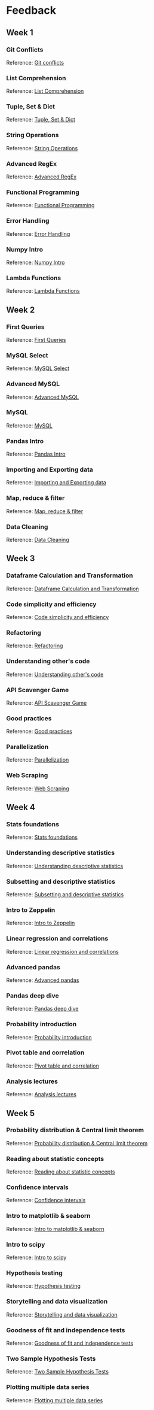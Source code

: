 # Feedback
## Week 1
### Git Conflicts
Reference: [Git conflicts](https://github.com/ta-data-bcn/lab-resolving-git-conflicts)

### List Comprehension
Reference: [List Comprehension](https://github.com/ta-data-bcn/lab-list-comprehensions)

### Tuple, Set & Dict
Reference: [Tuple, Set & Dict](https://github.com/ta-data-bcn/lab-tuple-set-dict)

### String Operations
Reference: [String Operations](https://github.com/ta-data-bcn/lab-string-operations)

### Advanced RegEx
Reference: [Advanced RegEx](https://github.com/ta-data-bcn/lab-advanced-regex)

### Functional Programming
Reference: [Functional Programming](https://github.com/ta-data-bcn/lab-functional-programming)

### Error Handling
Reference: [Error Handling](https://github.com/ta-data-bcn/lab-error-handling)

### Numpy Intro
Reference: [Numpy Intro](https://github.com/ta-data-bcn/lab-numpy)

### Lambda Functions
Reference: [Lambda Functions](https://github.com/ta-data-bcn/lab-lambda-functions)

## Week 2
### First Queries
Reference: [First Queries](https://github.com/ta-data-bcn/lab-mysql-first-queries)

### MySQL Select
Reference: [MySQL Select](https://github.com/ta-data-bcn/lab-mysql-select)

### Advanced MySQL
Reference: [Advanced MySQL](https://github.com/ta-data-bcn/lab-advanced-mysql)

### MySQL
Reference: [MySQL](https://github.com/ta-data-bcn/lab-mysql)

### Pandas Intro
Reference: [Pandas Intro](https://github.com/ta-data-bcn/lab-intro-pandas)

### Importing and Exporting data
Reference: [Importing and Exporting data](https://github.com/ta-data-bcn/lab-import-export)

### Map, reduce & filter
Reference: [Map, reduce & filter](https://github.com/ta-data-bcn/lab-map-reduce-filter)

### Data Cleaning
Reference: [Data Cleaning](https://github.com/ta-data-bcn/lab-data-cleaning)

## Week 3
### Dataframe Calculation and Transformation
Reference: [Dataframe Calculation and Transformation](https://github.com/ta-data-bcn/lab-df-calculation-and-transformation)

### Code simplicity and efficiency
Reference: [Code simplicity and efficiency](https://github.com/ta-data-bcn/lab-code-simplicity-efficiency)

### Refactoring
Reference: [Refactoring](https://github.com/ta-data-bcn/lab-refactoring)

### Understanding other's code
Reference: [Understanding other's code](https://github.com/ta-data-bcn/lab-understanding-others-code)

### API Scavenger Game
Reference: [API Scavenger Game](https://github.com/ta-data-bcn/lab-api-scavenger-game)

### Good practices
Reference: [Good practices](https://github.com/ta-data-bcn/lab-good-practices)

### Parallelization
Reference: [Parallelization](https://github.com/ta-data-bcn/lab-parallelization)

### Web Scraping
Reference: [Web Scraping](https://github.com/ta-data-bcn/lab-web-scraping)

## Week 4
### Stats foundations
Reference: [Stats foundations](https://github.com/ta-data-bcn/lab-statistics-foundations)

### Understanding descriptive statistics
Reference: [Understanding descriptive statistics](https://github.com/ta-data-bcn/lab-understanding-descriptive-stats)

### Subsetting and descriptive statistics
Reference: [Subsetting and descriptive statistics](https://github.com/ta-data-bcn/lab-subsetting-and-descriptive-stats)

### Intro to Zeppelin
Reference: [Intro to Zeppelin](https://github.com/ta-data-bcn/lab-intro-to-zeppelin)

### Linear regression and correlations
Reference: [Linear regression and correlations](https://github.com/ta-data-bcn/lab-linear-regression-correlation)

### Advanced pandas
Reference: [Advanced pandas](https://github.com/ta-data-bcn/lab-advanced-pandas)

### Pandas deep dive
Reference: [Pandas deep dive](https://github.com/ta-data-bcn/lab-pandas-deep-dive)

### Probability introduction
Reference: [Probability introduction](https://github.com/ta-data-bcn/lab-probability-intro)

### Pivot table and correlation
Reference: [Pivot table and correlation](https://github.com/ta-data-bcn/lab-pivot-table-and-correlation)

### Analysis lectures
Reference: [Analysis lectures](https://github.com/ta-data-bcn/analysis-lectures)

## Week 5
### Probability distribution & Central limit theorem
Reference: [Probability distribution & Central limit theorem](https://github.com/ta-data-bcn/lab-probability-dist)

### Reading about statistic concepts
Reference: [Reading about statistic concepts](https://github.com/ta-data-bcn/lab-reading-about-statistic-concepts)

### Confidence intervals
Reference: [Confidence intervals](https://github.com/ta-data-bcn/lab-confidence-intervals)

### Intro to matplotlib & seaborn
Reference: [Intro to matplotlib & seaborn](https://github.com/ta-data-bcn/lab-matplotlib-seaborn)

### Intro to scipy
Reference: [Intro to scipy](https://github.com/ta-data-bcn/lab-intro-to-scipy)

### Hypothesis testing
Reference: [Hypothesis testing](https://github.com/ta-data-bcn/lab-hypothesis-testing)

### Storytelling and data visualization
Reference: [Storytelling and data visualization](https://github.com/ta-data-bcn/lab-storytelling-data-visualization)

### Goodness of fit and independence tests
Reference: [Goodness of fit and independence tests](https://github.com/ta-data-bcn/lab-goodfit-indeptests)

### Two Sample Hypothesis Tests
Reference: [Two Sample Hypothesis Tests](https://github.com/ta-data-bcn/lab-two-sample-hypothesis-tests)

### Plotting multiple data series
Reference: [Plotting multiple data series](https://github.com/ta-data-bcn/lab-plotting-multiple-data-series)
